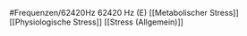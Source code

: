 #Frequenzen/62420Hz
62420 Hz (E)
[[Metabolischer Stress]]
[[Physiologische Stress]]
[[Stress (Allgemein)]]